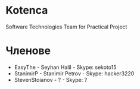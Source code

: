 # Kotenca
Software Technologies Team for Practical Project

# Членове
* EasyThe - Seyhan Halil - Skype: sekoto15
* StanimirP - Stanimir Petrov - Skype: hacker3220
* StevenStoianov - ? - Skype: ?
